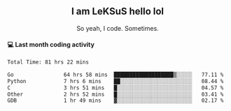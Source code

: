 <h2 align="center">I am LeKSuS hello lol</h2>
<p align="center">So yeah, I code. Sometimes.</p>

#### :computer: Last month coding activity
<!--START_SECTION:waka-->

```txt
Total Time: 81 hrs 22 mins

Go                64 hrs 58 mins  ███████████████████▒░░░░░   77.11 %
Python            7 hrs 6 mins    ██░░░░░░░░░░░░░░░░░░░░░░░   08.44 %
C                 3 hrs 51 mins   █░░░░░░░░░░░░░░░░░░░░░░░░   04.57 %
Other             2 hrs 52 mins   █░░░░░░░░░░░░░░░░░░░░░░░░   03.41 %
GDB               1 hr 49 mins    ▓░░░░░░░░░░░░░░░░░░░░░░░░   02.17 %
```

<!--END_SECTION:waka-->
